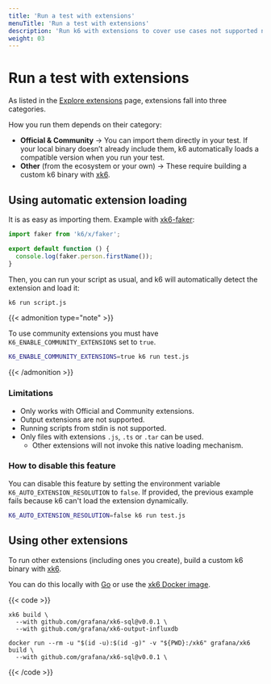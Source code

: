 ```yaml
---
title: 'Run a test with extensions'
menuTitle: 'Run a test with extensions'
description: 'Run k6 with extensions to cover use cases not supported natively in the core.'
weight: 03
---
```


# Run a test with extensions

As listed in the [Explore extensions](https://grafana.com/docs/k6/<K6_VERSION>/extensions/explore) page, extensions fall into three categories. 

How you run them depends on their category:

- **Official & Community** → You can import them directly in your test. If your local binary doesn’t already include them, k6 automatically loads a compatible version when you run your test.
- **Other** (from the ecosystem or your own) → These require building a custom k6 binary with [xk6](https://github.com/grafana/xk6).

## Using automatic extension loading

It is as easy as importing them. Example with [xk6-faker](https://github.com/grafana/xk6-faker):

```javascript
import faker from 'k6/x/faker';

export default function () {
  console.log(faker.person.firstName());
}
```

Then, you can run your script as usual, and k6 will automatically detect the extension and load it:

```sh
k6 run script.js
```

{{< admonition type="note" >}}

To use community extensions you must have `K6_ENABLE_COMMUNITY_EXTENSIONS` set to `true`.


```sh
K6_ENABLE_COMMUNITY_EXTENSIONS=true k6 run test.js
```

{{< /admonition >}}

### Limitations

- Only works with Official and Community extensions.
- Output extensions are not supported.
- Running scripts from stdin is not supported.
- Only files with extensions `.js`, `.ts` or `.tar` can be used. 
   - Other extensions will not invoke this native loading mechanism.

### How to disable this feature

You can disable this feature by setting the environment variable `K6_AUTO_EXTENSION_RESOLUTION` to `false`. If provided, the previous example
fails because k6 can't load the extension dynamically. 
```bash
K6_AUTO_EXTENSION_RESOLUTION=false k6 run test.js
```

## Using other extensions

To run other extensions (including ones you create), build a custom k6 binary with [xk6](https://github.com/grafana/xk6/).  

You can do this locally with [Go](https://grafana.com/docs/k6/<K6_VERSION>/extensions/run/build-k6-binary-using-go/) or use the [xk6 Docker image](https://grafana.com/docs/k6/<K6_VERSION>/extensions/run/build-k6-binary-using-docker/).

{{< code >}}

```go-and-xk6
xk6 build \
  --with github.com/grafana/xk6-sql@v0.0.1 \
  --with github.com/grafana/xk6-output-influxdb
```

```docker-in-linux
docker run --rm -u "$(id -u):$(id -g)" -v "${PWD}:/xk6" grafana/xk6 build \
  --with github.com/grafana/xk6-sql@v0.0.1 \
```

{{< /code >}}

<br/>